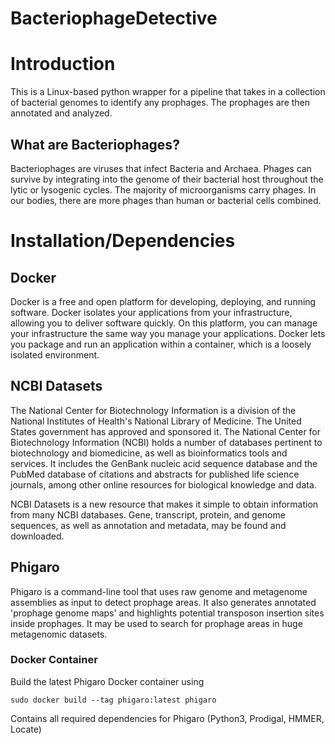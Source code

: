 # BacteriophageDetective

# Introduction
This is a Linux-based python wrapper for a pipeline that takes in a collection of bacterial genomes to identify any prophages. The prophages are then annotated and analyzed.

## What are Bacteriophages?
Bacteriophages are viruses that infect Bacteria and Archaea. Phages can survive by integrating into the genome of their bacterial host throughout the lytic or lysogenic cycles. The majority of microorganisms carry phages. In our bodies, there are more phages than human or bacterial cells combined.

# Installation/Dependencies

## Docker
Docker is a free and open platform for developing, deploying, and running software. Docker isolates your applications from your infrastructure, allowing you to deliver software quickly. On this platform, you can manage your infrastructure the same way you manage your applications. Docker lets you package and run an application within a container, which is a loosely isolated environment.

## NCBI Datasets
The National Center for Biotechnology Information is a division of the National Institutes of Health's National Library of Medicine. The United States government has approved and sponsored it. The National Center for Biotechnology Information (NCBI) holds a number of databases pertinent to biotechnology and biomedicine, as well as bioinformatics tools and services. It includes the GenBank nucleic acid sequence database and the PubMed database of citations and abstracts for published life science journals, among other online resources for biological knowledge and data.

NCBI Datasets is a new resource that makes it simple to obtain information from many NCBI databases. Gene, transcript, protein, and genome sequences, as well as annotation and metadata, may be found and downloaded.

## Phigaro
Phigaro is a command-line tool that uses raw genome and metagenome assemblies as input to detect prophage areas. It also generates annotated 'prophage genome maps' and highlights potential transposon insertion sites inside prophages. It may be used to search for prophage areas in huge metagenomic datasets.

### Docker Container
Build the latest Phigaro Docker container using
```
sudo docker build --tag phigaro:latest phigaro
```
Contains all required dependencies for Phigaro (Python3, Prodigal, HMMER, Locate)
